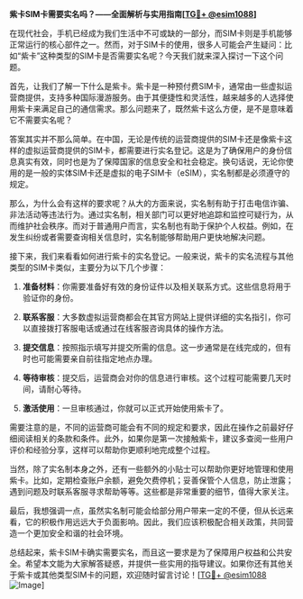 **紫卡SIM卡需要实名吗？——全面解析与实用指南[[TG💪+ @esim1088](https://t.me/s/esim1088)]**

在现代社会，手机已经成为我们生活中不可或缺的一部分，而SIM卡则是手机能够正常运行的核心部件之一。然而，对于SIM卡的使用，很多人可能会产生疑问：比如“紫卡”这种类型的SIM卡是否需要实名呢？今天我们就来深入探讨一下这个问题。

首先，让我们了解一下什么是紫卡。紫卡是一种预付费SIM卡，通常由一些虚拟运营商提供，支持多种国际漫游服务。由于其便捷性和灵活性，越来越多的人选择使用紫卡来满足自己的通信需求。那么问题来了，既然紫卡这么方便，是不是意味着它不需要实名呢？

答案其实并不那么简单。在中国，无论是传统的运营商提供的SIM卡还是像紫卡这样的虚拟运营商提供的SIM卡，都需要进行实名登记。这是为了确保用户的身份信息真实有效，同时也是为了保障国家的信息安全和社会稳定。换句话说，无论你使用的是一般的实体SIM卡还是虚拟的电子SIM卡（eSIM），实名制都是必须遵守的规定。

那么，为什么会有这样的要求呢？从大的方面来说，实名制有助于打击电信诈骗、非法活动等违法行为。通过实名制，相关部门可以更好地追踪和监控可疑行为，从而维护社会秩序。而对于普通用户而言，实名制也有助于保护个人权益。例如，在发生纠纷或者需要查询相关信息时，实名制能够帮助用户更快地解决问题。

接下来，我们来看看如何进行紫卡的实名登记。一般来说，紫卡的实名流程与其他类型的SIM卡类似，主要分为以下几个步骤：

1. **准备材料**：你需要准备好有效的身份证件以及相关联系方式。这些信息将用于验证你的身份。

2. **联系客服**：大多数虚拟运营商都会在其官方网站上提供详细的实名指引，你可以直接拨打客服电话或通过在线客服咨询具体的操作方法。

3. **提交信息**：按照指示填写并提交所需的信息。这一步通常是在线完成的，但有时也可能需要亲自前往指定地点办理。

4. **等待审核**：提交后，运营商会对你的信息进行审核。这个过程可能需要几天时间，请耐心等待。

5. **激活使用**：一旦审核通过，你就可以正式开始使用紫卡了。

需要注意的是，不同的运营商可能会有不同的规定和要求，因此在操作之前最好仔细阅读相关的条款和条件。此外，如果你是第一次接触紫卡，建议多查阅一些用户评价和经验分享，这样可以帮助你更顺利地完成整个过程。

当然，除了实名制本身之外，还有一些额外的小贴士可以帮助你更好地管理和使用紫卡。比如，定期检查账户余额，避免欠费停机；妥善保管个人信息，防止泄露；遇到问题及时联系客服寻求帮助等等。这些都是非常重要的细节，值得大家关注。

最后，我想强调一点，虽然实名制可能会给部分用户带来一定的不便，但从长远来看，它的积极作用远远大于负面影响。因此，我们应该积极配合相关政策，共同营造一个更加安全和谐的社会环境。

总结起来，紫卡SIM卡确实需要实名，而且这一要求是为了保障用户权益和公共安全。希望本文能为大家解答疑惑，并提供一些实用的指导建议。如果你还有其他关于紫卡或其他类型SIM卡的问题，欢迎随时留言讨论！[[TG💪+ @esim1088](https://t.me/s/esim1088) ![Image](https://i.postimg.cc/4NQfJmqS/Snipaste-2025-05-13-00-14-12.png)]